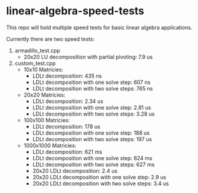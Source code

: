 linear-algebra-speed-tests
==========================
This repo will hold multiple speed tests for basic linear algebra applications.

Currently there are two speed tests:

1. armadillo\_test.cpp
    * 20x20 LU decomposition with partial pivoting: 7.9 us
2. custom\_test.cpp
    * 10x10 Matricies:
        * LDLt decomposition: 435 ns
        * LDLt decomposition with one solve step: 607 ns
        * LDLt decomposition with two solve steps: 765 ns
    * 20x20 Matricies:
        * LDLt decomposition: 2.34 us
        * LDLt decomposition with one solve step: 2.81 us
        * LDLt decomposition with two solve steps: 3.28 us
    * 100x100 Matricies:
        * LDLt decomposition: 178 us
        * LDLt decomposition with one solve step: 188 us
        * LDLt decomposition with two solve steps: 197 us
    * 1000x1000 Matricies:
        * LDLt decomposition: 621 ms
        * LDLt decomposition with one solve step: 624 ms
        * LDLt decomposition with two solve steps: 627 ms
        * 20x20 LDLt decomposition: 2.4 us
        * 20x20 LDLt decomposition with one solve step: 2.9 us
        * 20x20 LDLt decomposition with two solve steps: 3.4 us

